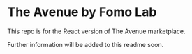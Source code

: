 # The Avenue by Fomo Lab

This repo is for the React version of The Avenue marketplace.

Further information will be added to this readme soon.
